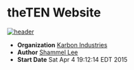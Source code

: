 # theTEN Website
[![header][readmeHeader]][theTenURL]

* **Organization** [Karbon Industries][companyURL]
* **Author** [Shammel Lee][authorURL]
* **Start Date** Sat Apr  4 19:12:14 EDT 2015

[companyURL]: http://karbonindustri.es
[authorURL]: http://shammellee.com
[theTenURL]: http://thetenusa.com
[readmeHeader]: /../resources/img/readme_header.png?raw=true
